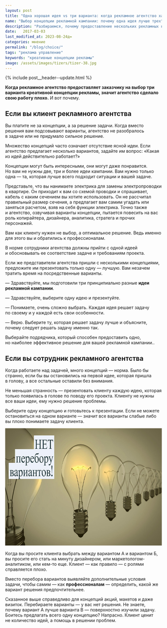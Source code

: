 ```yaml
---
layout: post
title: "Одна хорошая идея vs три варианта: когда рекламное агентство халтурит | Дмитрий Бартошевич"
name: "Выбор концепции рекламной кампании: почему одна идея лучше трех"
description: "Разбираемся, почему предоставление нескольких рекламных концепций может указывать на&nbsp;плохую работу агентства. Узнайте, как выбирать и&nbsp;предоставлять только лучшие идеи. Текст для руководителей и&nbsp;маркетологов."
date:   2017-03-03
last_modified_at: 2023-08-24д=
categories: мнение
permalink: "/blog/choice/"
tags: "реклама управление"
keywords: "креативные концепции рекламы"
image: /assets/images/tizers/tizer-38.jpg
---
```


{% include post__header--update.html %}

<p><strong>Когда рекламное агентство предоставляет заказчику на&nbsp;выбор три варианта креативной концепции рекламы, значит агентство сделало свою работу плохо.</strong> И&nbsp;вот почему. </p>

<section class="row-gap--m">
<h2 class="section__title h1 bold ">Если вы&nbsp;клиент рекламного агентства</h2>
<p>Вы&nbsp;платите не&nbsp;за&nbsp;концепции, а&nbsp;за&nbsp;решение задачи. Когда вместо решения вам подсовывают варианты, агентство не&nbsp;разобралось в&nbsp;задаче или не&nbsp;придумало сильное решение. </p>

<p class="post__note h2 max-width-text">Множество концепций часто означает отсутствие ясной идеи. Если агентство предлагает несколько вариантов, задайте им вопрос: «Какая из идей действительно работает?»</p>
<p>Концепции могут быть интересными, они могут даже понравится. Но&nbsp;вам не&nbsp;нужны две, три и&nbsp;более идеи кампании. Вам нужно только одна&nbsp;— та, которая лучше всего подходит ситуации и&nbsp;вашей задаче. </p>
<p>Представьте, что вы&nbsp;нанимаете электрика для замены электропроводки в&nbsp;квартире. Он&nbsp;приходит к&nbsp;вам со&nbsp;схемой проводки и&nbsp;спрашивает, кабель с&nbsp;каким сечением вы&nbsp;хотите использовать. Он&nbsp;не&nbsp;рассчитал правильный размер сечения, а&nbsp;предлагает вам самим угадать или заняться расчетом, взяв на&nbsp;себя функции электрика. Точно также и&nbsp;агентство, озвучивая варианты концепции, пытается повесить на&nbsp;вас роль копирайтера, дизайнера, аналитика, стратега и&nbsp;прочих персонажей.</p>
<p class="post__note h2">Вам&nbsp;как клиенту нужен не&nbsp;выбор, а&nbsp;оптимальное решение. Ведь именно для этого вы&nbsp;и&nbsp;обратились к&nbsp;профессионалам. </p>
<p>В&nbsp;норме сотрудники агентства должны прийти с&nbsp;одной идеей и&nbsp;обосновывать ее&nbsp;соответствие задаче и&nbsp;требованиям проекта. </p>
<p>Если&nbsp;же представители агентства пришли с&nbsp;несколькими концепциями, предложите им&nbsp;презентовать только одну&nbsp;— лучшую. Вам незачем тратить время на&nbsp;посредственные варианты. </p>
<div class="extract">
	<p>—&nbsp;Здравствуйте, мы&nbsp;подготовили три принципиально разные <b>идеи рекламной кампании</b>. </p>
	<p>—&nbsp;Здравствуйте, выберите одну идею и&nbsp;презентуйте. </p>
	<p>—&nbsp;Понимаете, очень сложно выбрать. Каждая идея решает задачу по&nbsp;своему и&nbsp;у&nbsp;каждой есть свои особенности. </p>
	<p>—&nbsp;Верю. Выберите&nbsp;ту, которая решает задачу лучше и&nbsp;объясните, почему следует решать задачу именно так. </p>
 </div>
<p>Выберайте подрядчика, который способен предоставить одно, но&nbsp;наиболее эффективное решение для вашей рекламной кампании..</p>
</section>

<section class="row-gap--m">
<h2 class="section__title h1 bold ">Если вы&nbsp;сотрудник рекламного агентства </h2>
<p>Когда работаете над задачей, много концепций&nbsp;— норма. Было&nbsp;бы странно, если&nbsp;бы вы&nbsp;остановились на&nbsp;первой идее, которая пришла в&nbsp;голову, а&nbsp;все остальные оставили&nbsp;без внимания. </p>
<p>Не&nbsp;меньшая странность&nbsp;— презентовать клиенту каждую идею, которая только появилась в&nbsp;голове по&nbsp;поводу его проекта. Клиенту не&nbsp;нужны все ваши идеи, ему нужно решение проблемы. </p>
<p>Выберите одну концепцию и&nbsp;готовьтесь к&nbsp;презентации. Если не&nbsp;можете остановиться на&nbsp;одном варианте&nbsp;— значит все варианты слабые либо вы&nbsp;плохо понимаете задачу клиента. </p>

<div itemprop="image" itemscope itemtype="http://schema.org/ImageObject">	
		<link itemprop="url" href="/assets/images/blog/choice/choice.jpg">
<picture>
               <source srcset="/assets/images/blog/choice/choice.avif" type="image/avif">
			    <source srcset="/assets/images/blog/choice/choice.webp" type="image/webp">
                <img class="image" loading="lazy" decoding="async"   src="/assets/images/blog/choice/choice.jpg" alt="Рекламное агентство халтурит, когда предлагает несколько вариантов на выбор." width="720" height="377" itemprop="contentUrl" >
    </picture>
</div>


<p>Когда вы&nbsp;просите клиента выбрать между вариантом&nbsp;А и&nbsp;вариантом&nbsp;Б, вы&nbsp;просите его стать на&nbsp;минуту дизайнером, или маркетологом-аналитиком, или кем-то еще. Клиент&nbsp;— как правило&nbsp;— с&nbsp;ролями справляется плохо. </p>

<div class="post__note h2">Вместо перебора вариантов выявляйте дополнительные условия задачи, чтобы самим&nbsp;— как <b>профессиона&shy;лам</b>&nbsp;— определить, какой&nbsp;же вариант решения предпочтитель&shy;нее.</div>
<p>Сказанное выше справедливо для концепций акций, макетов и&nbsp;даже визиток. Перебираете варианты&nbsp;— у&nbsp;вас нет решения. Не&nbsp;знаете, почему вариант&nbsp;А лучше варианта В&nbsp;— поверхностно изучили задачу. Боитесь предлагать всего одну концепцию? Напрасно. Клиент ценит не&nbsp;количество идей, а&nbsp;помощь в&nbsp;решении проблем. </p>
</section>
